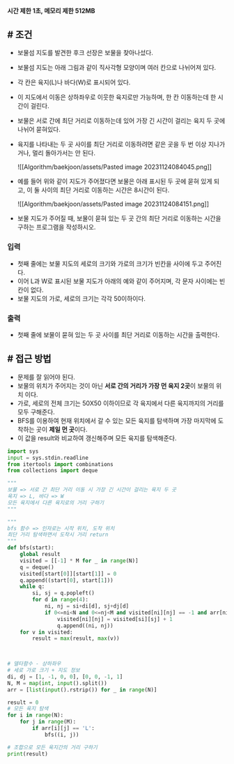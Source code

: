 
#### **시간 제한 1초, 메모리 제한 512MB**

## **# 조건**

- 보물섬 지도를 발견한 후크 선장은 보물을 찾아나섰다. 
- 보물섬 지도는 아래 그림과 같이 직사각형 모양이며 여러 칸으로 나뉘어져 있다. 
- 각 칸은 육지(L)나 바다(W)로 표시되어 있다. 
- 이 지도에서 이동은 상하좌우로 이웃한 육지로만 가능하며, 한 칸 이동하는데 한 시간이 걸린다. 
- 보물은 서로 간에 최단 거리로 이동하는데 있어 가장 긴 시간이 걸리는 육지 두 곳에 나뉘어 묻혀있다. 
- 육지를 나타내는 두 곳 사이를 최단 거리로 이동하려면 같은 곳을 두 번 이상 지나가거나, 멀리 돌아가서는 안 된다.

	![[Algorithm/baekjoon/assets/Pasted image 20231124084045.png]]

- 예를 들어 위와 같이 지도가 주어졌다면 보물은 아래 표시된 두 곳에 묻혀 있게 되고, 이 둘 사이의 최단 거리로 이동하는 시간은 8시간이 된다.

	![[Algorithm/baekjoon/assets/Pasted image 20231124084151.png]]

- 보물 지도가 주어질 때, 보물이 묻혀 있는 두 곳 간의 최단 거리로 이동하는 시간을 구하는 프로그램을 작성하시오.

### **입력**
- 첫째 줄에는 보물 지도의 세로의 크기와 가로의 크기가 빈칸을 사이에 두고 주어진다. 
- 이어 L과 W로 표시된 보물 지도가 아래의 예와 같이 주어지며, 각 문자 사이에는 빈 칸이 없다. 
- 보물 지도의 가로, 세로의 크기는 각각 50이하이다.

### **출력**
- 첫째 줄에 보물이 묻혀 있는 두 곳 사이를 최단 거리로 이동하는 시간을 출력한다.

## **# 접근 방법**

- 문제를 잘 읽어야 된다.
- 보물의 위치가 주어지는 것이 아닌 **서로 간의 거리가 가장 먼 육지 2곳**이 보물의 위치 이다.
- 가로, 세로의 전체 크기는 50X50 이하이므로 각 육지에서 다른 육지까지의 거리를 모두 구해준다.
- BFS를 이용하여 현재 위치에서 갈 수 있는 모든 육지를 탐색하며 가장 마지막에 도착하는 곳이 **제일 먼 곳**이다.
- 이 값을 result와 비교하여 갱신해주며 모든 육지를 탐색해준다.

```python
import sys
input = sys.stdin.readline
from itertools import combinations
from collections import deque

"""
보물 => 서로 간 최단 거리 이동 시 가장 긴 시간이 걸리는 육지 두 곳
육지 => L, 바다 => W
모든 육지에서 다른 육지로의 거리 구하기
"""

"""
bfs 함수 => 인자로는 시작 위치, 도착 위치
최단 거리 탐색하면서 도착시 거리 return
"""
def bfs(start):
    global result
    visited = [[-1] * M for _ in range(N)]
    q = deque()
    visited[start[0]][start[1]] = 0
    q.append((start[0], start[1]))
    while q:
        si, sj = q.popleft()
        for d in range(4):
            ni, nj = si+di[d], sj+dj[d]
            if 0<=ni<N and 0<=nj<M and visited[ni][nj] == -1 and arr[ni][nj] == 'L':
                visited[ni][nj] = visited[si][sj] + 1
                q.append((ni, nj))
    for v in visited:
        result = max(result, max(v))
    


# 델타함수 - 상하좌우
# 세로 가로 크기 + 지도 정보
di, dj = [1, -1, 0, 0], [0, 0, -1, 1]
N, M = map(int, input().split())
arr = [list(input().rstrip()) for _ in range(N)]

result = 0
# 모든 육지 탐색
for i in range(N):
    for j in range(M):
        if arr[i][j] == 'L':
            bfs((i, j))

# 조합으로 모든 육지간의 거리 구하기
print(result)
```